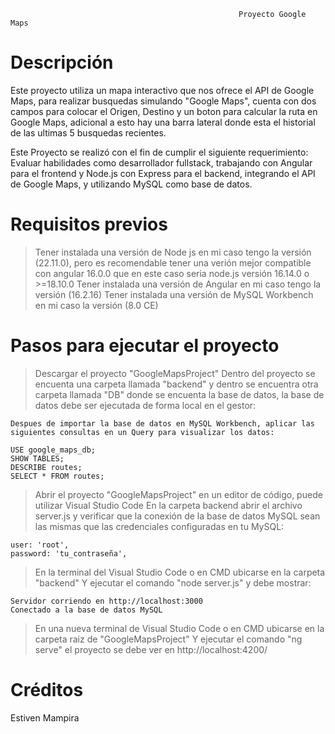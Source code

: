                                                        Proyecto Google Maps


# Descripción 

Este proyecto utiliza un  mapa interactivo que nos ofrece el API de Google Maps, para realizar busquedas simulando "Google Maps", cuenta con dos campos
para colocar el Origen, Destino y un boton para calcular la ruta en Google Maps, adicional a esto hay una barra lateral donde esta el historial de las ultimas 
5 busquedas recientes.

Este Proyecto se realizó con el fin de cumplir el siguiente requerimiento: Evaluar  habilidades como desarrollador fullstack, 
trabajando con Angular para el frontend y Node.js con Express para el backend, integrando el API de Google Maps, y utilizando 
MySQL como base de datos.

# Requisitos previos

>Tener instalada una versión de Node js en mi caso tengo la versión (22.11.0), pero es recomendable tener una verión mejor compatible con angular 16.0.0 que en este caso seria
node.js versión 16.14.0 o >=18.10.0
>Tener instalada una versión de Angular en mi caso tengo la versión (16.2.16)
>Tener instalada una versión de MySQL Workbench en mi caso la versión (8.0 CE)

# Pasos para ejecutar el proyecto 

>Descargar el proyecto "GoogleMapsProject"
>Dentro del proyecto se encuenta una carpeta llamada "backend" y dentro se encuentra otra carpeta llamada "DB" donde se encuenta la base de datos, la base de datos debe ser ejecutada de forma local en el gestor:

	Despues de importar la base de datos en MySQL Workbench, aplicar las siguientes consultas en un Query para visualizar los datos:
	
	USE google_maps_db;
	SHOW TABLES;
	DESCRIBE routes;
	SELECT * FROM routes;
	
>Abrir el proyecto "GoogleMapsProject" en un editor de código, puede utilizar Visual Studio Code 
>En la carpeta backend abrir el archivo server.js y verificar que la conexión de la base de datos MySQL sean las mismas que las credenciales configuradas en tu MySQL:

	user: 'root', 
	password: 'tu_contraseña',
  
>En la terminal del Visual Studio Code o en CMD ubicarse en la carpeta  "backend" Y ejecutar el comando "node server.js" y debe mostrar:

	Servidor corriendo en http://localhost:3000
	Conectado a la base de datos MySQL
	
>En una nueva terminal de Visual Studio Code o en CMD ubicarse en la carpeta raiz de "GoogleMapsProject"  Y ejecutar el comando "ng serve" el proyecto se debe ver en
http://localhost:4200/


# Créditos

Estiven Mampira
